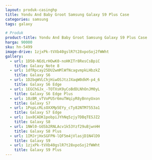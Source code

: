 ```yaml
---
layout: produk-casinghp
title: Yondu And Baby Groot Samsung Galaxy S9 Plus Case
categories: samsung
tags: galaxy

# Produk
product-title: Yondu And Baby Groot Samsung Galaxy S9 Plus Case
harga: 90000
sku: hn-5499
image-drive: 1zjxPk-tVXb40gslR7t28xpoSoj2fWWht
gallery:
  - url: 1D50-NEdLrHOwK0-noHKITr8ResCsBpiC
    title: Galaxy Note 8
  - url: 1dfRpcay25DU2wmMlWfNcagvmpkLHbzkZ
    title: Galaxy S6
  - url: 1D2bqWVLChjHiwOSJtzJXaqW0dkM-p4_6
    title: Galaxy S6 Edge
  - url: 1EGChGJx_-TOTXsK9yCoBdDLNhOnJM0yL
    title: Galaxy S6 Edge Plus
  - url: 10zBR_vTVoPU5r6muTWqiyR8yBnnyUxon
    title: Galaxy S7
  - url: 1PopLcRLsOXXMp5EYy_cTy82NTM7553a1
    title: Galaxy S7 Edge
  - url: 1ux8CADK1pobpiJYhNq5zjy7DBqTESJZ2
    title: Galaxy S8
  - url: 1NWl0-UdSb2RNLAcv1k53Yzf29uBjwnHH
    title: Galaxy S8 Plus
  - url: 1IMJrjHxSGFPN-lQF5m4jVlasjD1N4lD9
    title: Galaxy S9
  - url: 1zjxPk-tVXb40gslR7t28xpoSoj2fWWht
    title: Galaxy S9 Plus
---
```

